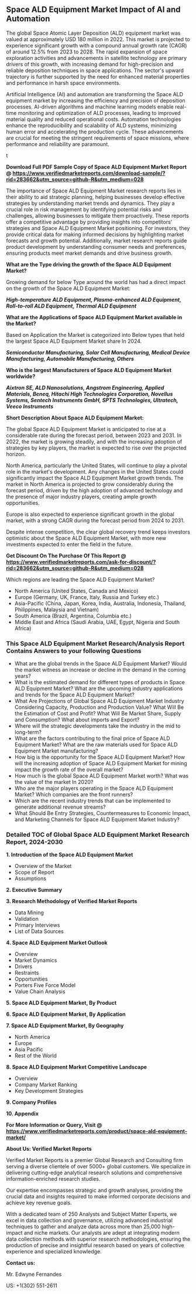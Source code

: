 <h2>Space ALD Equipment Market Impact of AI and Automation</h2><p>The global Space Atomic Layer Deposition (ALD) equipment market was valued at approximately USD 180 million in 2022. This market is projected to experience significant growth with a compound annual growth rate (CAGR) of around 12.5% from 2023 to 2028. The rapid expansion of space exploration activities and advancements in satellite technology are primary drivers of this growth, with increasing demand for high-precision and reliable deposition techniques in space applications. The sector's upward trajectory is further supported by the need for enhanced material properties and performance in harsh space environments.</p><p>Artificial Intelligence (AI) and automation are transforming the Space ALD equipment market by increasing the efficiency and precision of deposition processes. AI-driven algorithms and machine learning models enable real-time monitoring and optimization of ALD processes, leading to improved material quality and reduced operational costs. Automation technologies enhance the reproducibility and scalability of ALD systems, minimizing human error and accelerating the production cycle. These advancements are crucial for meeting the stringent requirements of space missions, where performance and reliability are paramount.</p>t</p><p id="" class=""><strong>Download Full PDF Sample Copy of Space ALD Equipment Market Report @ <a href="https://www.verifiedmarketreports.com/download-sample/?rid=283662&utm_source=github-R&utm_medium=028" target="_blank">https://www.verifiedmarketreports.com/download-sample/?rid=283662&utm_source=github-R&utm_medium=028</a></strong></p><p>The importance of&nbsp;Space ALD Equipment Market research reports lies in their ability to aid strategic planning, helping businesses develop effective strategies by understanding market trends and dynamics. They play a crucial role in risk management by identifying potential risks and challenges, allowing businesses to mitigate them proactively. These reports offer a competitive advantage by providing insights into competitors' strategies and Space ALD Equipment Market positioning. For investors, they provide critical data for making informed decisions by highlighting market forecasts and growth potential. Additionally, market research reports guide product development by understanding consumer needs and preferences, ensuring products meet market demands and drive business growth.</p><p><strong>What are the&nbsp;Type driving the growth of the Space ALD Equipment Market?</strong></p><p id="" class="">Growing demand for below Type around the world has had a direct impact on the growth of the Space ALD Equipment Market:</p><em><strong>High-temperature ALD Equipment, Plasma-enhanced ALD Equipment, Roll-to-roll ALD Equipment, Thermal ALD Equipment</strong></em></p><strong>What are the&nbsp;Applications&nbsp;of Space ALD Equipment Market available in the Market?</strong></p><p id="" class="">Based on Application the Market is categorized into Below types that held the largest Space ALD Equipment Market share In 2024.</p><em><strong>Semiconductor Manufacturing, Solar Cell Manufacturing, Medical Device Manufacturing, Automobile Manufacturing, Others</strong></em></p><strong>Who is the largest Manufacturers of Space ALD Equipment Market worldwide?</strong></p><p><em><strong>Aixtron SE, ALD Nanosolutions, Angstrom Engineering, Applied Materials, Beneq, Hitachi High Technologies Corporation, Novellus Systems, Sentech Instruments GmbH, SPTS Technologies, Ultratech, Veeco Instruments</strong></em></p><p id="" class=""><strong>Short Description About Space ALD Equipment Market:</strong></p><p>The global Space ALD Equipment Market is anticipated to rise at a considerable rate during the forecast period, between 2023 and 2031. In 2022, the market is growing steadily, and with the increasing adoption of strategies by key players, the market is expected to rise over the projected horizon.</p><p>North America, particularly the United States, will continue to play a pivotal role in the market's development. Any changes in the United States could significantly impact the Space ALD Equipment Market growth trends. The market in North America is projected to grow considerably during the forecast period, driven by the high adoption of advanced technology and the presence of major industry players, creating ample growth opportunities.</p><p>Europe is also expected to experience significant growth in the global market, with a strong CAGR during the forecast period from 2024 to 2031.</p><p>Despite intense competition, the clear global recovery trend keeps investors optimistic about the Space ALD Equipment Market, with more new investments expected to enter the field in the future.</p><p id="" class=""><strong>Get Discount On The Purchase Of This Report @ <a href="https://www.verifiedmarketreports.com/ask-for-discount/?rid=283662&utm_source=github-R&utm_medium=028" target="_blank">https://www.verifiedmarketreports.com/ask-for-discount/?rid=283662&utm_source=github-R&utm_medium=028</a></strong></p>Which regions are leading the Space ALD Equipment Market?</p><ul><li>North America (United States, Canada and Mexico)</li><li>Europe (Germany, UK, France, Italy, Russia and Turkey etc.)</li><li>Asia-Pacific (China, Japan, Korea, India, Australia, Indonesia, Thailand, Philippines, Malaysia and Vietnam)</li><li>South America (Brazil, Argentina, Columbia etc.)</li><li>Middle East and Africa (Saudi Arabia, UAE, Egypt, Nigeria and South Africa)</li></ul><h3 id="" class="">This Space ALD Equipment Market Research/Analysis Report Contains Answers to your following Questions</h3><ul><li>What are the global trends in the Space ALD Equipment Market? Would the market witness an increase or decline in the demand in the coming years?</li><li>What is the estimated demand for different types of products in Space ALD Equipment Market? What are the upcoming industry applications and trends for the Space ALD Equipment Market?</li><li>What Are Projections of Global Space ALD Equipment Market Industry Considering Capacity, Production and Production Value? What Will Be the Estimation of Cost and Profit? What Will Be Market Share, Supply and Consumption? What about imports and Export?</li><li>Where will the strategic developments take the industry in the mid to long-term?</li><li>What are the factors contributing to the final price of Space ALD Equipment Market? What are the raw materials used for Space ALD Equipment Market manufacturing?</li><li>How big is the opportunity for the Space ALD Equipment Market? How will the increasing adoption of Space ALD Equipment Market for mining impact the growth rate of the overall market?</li><li>How much is the global Space ALD Equipment Market worth? What was the value of the market In 2020?</li><li>Who are the major players operating in the Space ALD Equipment Market? Which companies are the front runners?</li><li>Which are the recent industry trends that can be implemented to generate additional revenue streams?</li><li>What Should Be Entry Strategies, Countermeasures to Economic Impact, and Marketing Channels for Space ALD Equipment Market Industry?</li></ul><h3 id="" class="">Detailed TOC of Global Space ALD Equipment Market Research Report, 2024-2030</h3><p id="" class=""><strong>1. Introduction of the Space ALD Equipment Market</strong></p><ul><li>Overview of the Market</li><li>Scope of Report</li><li>Assumptions</li></ul><p id="" class=""><strong>2. Executive Summary</strong></p><p id="" class=""><strong>3. Research Methodology of Verified Market Reports</strong></p><ul><li>Data Mining</li><li>Validation</li><li>Primary Interviews</li><li>List of Data Sources</li></ul><p id="" class=""><strong>4. Space ALD Equipment Market Outlook</strong></p><ul><li>Overview</li><li>Market Dynamics</li><li>Drivers</li><li>Restraints</li><li>Opportunities</li><li>Porters Five Force Model</li><li>Value Chain Analysis</li></ul><p id="" class=""><strong>5. Space ALD Equipment Market, By Product</strong></p><p id="" class=""><strong>6. Space ALD Equipment Market, By Application</strong></p><p id="" class=""><strong>7. Space ALD Equipment Market, By Geography</strong></p><ul><li>North America</li><li>Europe</li><li>Asia Pacific</li><li>Rest of the World</li></ul><p id="" class=""><strong>8. Space ALD Equipment Market Competitive Landscape</strong></p><ul><li>Overview</li><li>Company Market Ranking</li><li>Key Development Strategies</li></ul><p id="" class=""><strong>9. Company Profiles</strong></p><p id="" class=""><strong>10. Appendix</strong></p><p id="" class=""><strong>For More Information or Query, Visit @ <a href="https://www.verifiedmarketreports.com/product/space-ald-equipment-market/" target="_blank">https://www.verifiedmarketreports.com/product/space-ald-equipment-market/</a></strong></p><p id="" class=""><strong>About Us: Verified Market Reports</strong></p><p id="" class="">Verified Market Reports is a premier Global Research and Consulting firm serving a diverse clientele of over 5000+ global customers. We specialize in delivering cutting-edge analytical research solutions and comprehensive information-enriched research studies.</p><p id="" class="">Our expertise encompasses strategic and growth analyses, providing the crucial data and insights required to make informed corporate decisions and achieve key revenue goals.</p><p id="" class="">With a dedicated team of 250 Analysts and Subject Matter Experts, we excel in data collection and governance, utilizing advanced industrial techniques to gather and analyze data across more than 25,000 high-impact and niche markets. Our analysts are adept at integrating modern data collection methods with superior research methodologies, ensuring the production of precise and insightful research based on years of collective experience and specialized knowledge.</p><p id="" class=""><strong>Contact us:</strong></p><p id="" class="">Mr. Edwyne Fernandes</p><p id="" class="">US: +1(302) 551-2611</p>